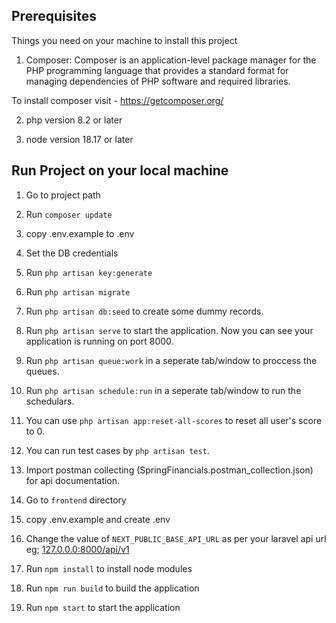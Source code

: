 ## Prerequisites
Things you need on your machine to install this project

1. Composer: Composer is an application-level package manager for the PHP programming language that provides a standard format for managing dependencies of PHP software and required libraries. 

To install composer visit - https://getcomposer.org/

2. php version 8.2 or later
   
3. node version 18.17 or later 

## Run Project on your local machine
1. Go to project path

2. Run `composer update`

3. copy .env.example to .env

4. Set the DB credentials

5. Run `php artisan key:generate`

6. Run `php artisan migrate`
   
7. Run `php artisan db:seed` to create some dummy records.
   
8. Run `php artisan serve` to start the application. 
    Now you can see your application is running on port 8000. 

9. Run `php artisan queue:work` in a seperate tab/window to proccess the queues.

10. Run `php artisan schedule:run` in a seperate tab/window to run the schedulars.

11. You can use `php artisan app:reset-all-scores` to reset all user's score to 0.

12. You can run test cases by `php artisan test`.

13. Import postman collecting (SpringFinancials.postman_collection.json) for api documentation.
   
14.  Go to `frontend` directory
    
15. copy .env.example and create .env

16. Change the value of `NEXT_PUBLIC_BASE_API_URL` as per your laravel api url eg; [127.0.0.0:8000/api/v1](http://127.0.0.1:8000/api/v1)
    
17. Run `npm install` to install node modules
    
18. Run `npm run build` to build the application
    
19. Run `npm start` to start the application
